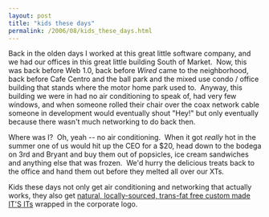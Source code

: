 ```yaml
---
layout: post
title: "kids these days"
permalink: /2006/08/kids_these_days.html
---
```


<p>Back in the olden days I worked at this great little software company, and we had our offices in this great little building South of Market.&nbsp; Now, this was back before Web 1.0, back before <em>Wired</em> came to the neighborhood, back before Cafe Centro and the ball park and the mixed use condo / office building that stands where the motor home park used to.&nbsp; Anyway, this building we were in had no air conditioning to speak of, had very few windows, and when someone rolled their chair over the coax network cable someone in development would eventually shout &quot;Hey!&quot; but only eventually because there wasn't much networking to do back then.&nbsp; </p>

<p>Where was I?&nbsp; Oh, yeah -- no air conditioning.&nbsp; When it got <em>really</em> hot in the summer one of us would hit up the CEO for a $20, head down to the bodega on 3rd and Bryant and buy them out of popsicles, ice cream sandwiches and anything else that was frozen.&nbsp; We'd hurry the delicious treats back to the office and hand them out before they melted all over our XTs.</p>

<p>Kids these days not only get air conditioning and networking that actually works, they also get <a href="http://googleblog.blogspot.com/2006/08/i-scream-for-google-ice-cream.html">natural, locally-sourced, trans-fat free custom made IT'S ITs</a> wrapped in the corporate logo.</p>


